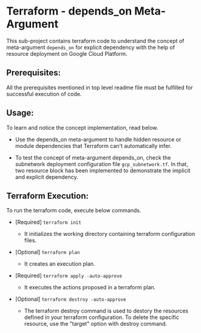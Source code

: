 # Terraform - depends_on Meta-Argument
This sub-project contains terraform code to understand the concept of meta-argument `depends_on` for explicit dependency with the help of resource deployment on Google Cloud Platform.

## Prerequisites:
All the prerequisites mentioned in top level readme file must be fulfilled for successful execution of code.

## Usage:
To learn and notice the concept implementation, read below.

-   Use the depends_on meta-argument to handle hidden resource or module dependencies that Terraform can't automatically infer.

-   To test the concept of meta-argument depends_on, check the subnetwork deployment configuration file `gcp_subnetwork.tf`. In that, two resource block has been implemented to demonstrate the implicit and explicit dependency.

## Terraform Execution:
To run the terraform code, execute below commands.

-   [Required] `terraform init`
    -   It initializes the working directory containing terraform configuration files.

-   [Optional] `terraform plan`
    -   It creates an execution plan.

-   [Required] `terraform apply -auto-approve`
    -   It executes the actions proposed in a terraform plan.

-   [Optional] `terraform destroy -auto-approve`
    -   The terraform destroy command is used to destory the resources defined in your terraform configuration. To delete the specific resource, use the "target" option with destroy command.